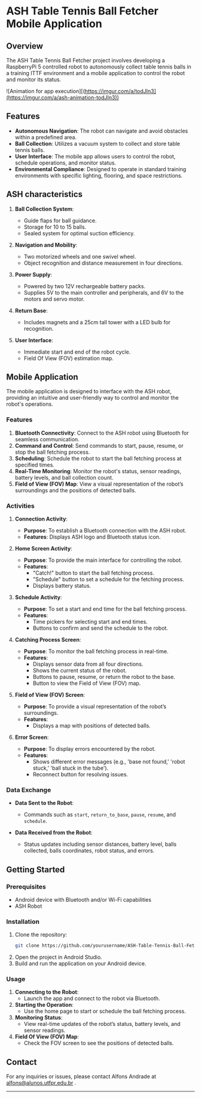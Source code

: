 # ASH Table Tennis Ball Fetcher Mobile Application

## Overview

The ASH Table Tennis Ball Fetcher project involves developing a RaspberryPi 5 controlled robot to autonomously collect table tennis balls in a training ITTF environment and a mobile application to control the robot and monitor its status. 

![Animation for app execution][(https://imgur.com/a/todJIn3](https://imgur.com/a/ash-animation-todJIn3))

## Features

- **Autonomous Navigation**: The robot can navigate and avoid obstacles within a predefined area.
- **Ball Collection**: Utilizes a vacuum system to collect and store table tennis balls.
- **User Interface**: The mobile app allows users to control the robot, schedule operations, and monitor status.
- **Environmental Compliance**: Designed to operate in standard training environments with specific lighting, flooring, and space restrictions.

## ASH characteristics

1. **Ball Collection System**:
    - Guide flaps for ball guidance.
    - Storage for 10 to 15 balls.
    - Sealed system for optimal suction efficiency.

2. **Navigation and Mobility**:
    - Two motorized wheels and one swivel wheel.
    - Object recognition and distance measurement in four directions.

3. **Power Supply**:
    - Powered by two 12V rechargeable battery packs.
    - Supplies 5V to the main controller and peripherals, and 6V to the motors and servo motor.

4. **Return Base**:
    - Includes magnets and a 25cm tall tower with a LED bulb for recognition.

5. **User Interface**:
    - Immediate start and end of the robot cycle.
    - Field Of View (FOV) estimation map.

## Mobile Application

The mobile application is designed to interface with the ASH robot, providing an intuitive and user-friendly way to control and monitor the robot's operations.

### Features

1. **Bluetooth Connectivity**: Connect to the ASH robot using Bluetooth for seamless communication.
2. **Command and Control**: Send commands to start, pause, resume, or stop the ball fetching process.
3. **Scheduling**: Schedule the robot to start the ball fetching process at specified times.
4. **Real-Time Monitoring**: Monitor the robot's status, sensor readings, battery levels, and ball collection count.
5. **Field of View (FOV) Map**: View a visual representation of the robot’s surroundings and the positions of detected balls.

### Activities

1. **Connection Activity**:
    - **Purpose**: To establish a Bluetooth connection with the ASH robot.
    - **Features**: Displays ASH logo and Bluetooth status icon.

2. **Home Screen Activity**:
    - **Purpose**: To provide the main interface for controlling the robot.
    - **Features**: 
        - "Catch!" button to start the ball fetching process.
        - "Schedule" button to set a schedule for the fetching process.
        - Displays battery status.

3. **Schedule Activity**:
    - **Purpose**: To set a start and end time for the ball fetching process.
    - **Features**:
        - Time pickers for selecting start and end times.
        - Buttons to confirm and send the schedule to the robot.

4. **Catching Process Screen**:
    - **Purpose**: To monitor the ball fetching process in real-time.
    - **Features**:
        - Displays sensor data from all four directions.
        - Shows the current status of the robot.
        - Buttons to pause, resume, or return the robot to the base.
        - Button to view the Field of View (FOV) map.

5. **Field of View (FOV) Screen**:
    - **Purpose**: To provide a visual representation of the robot’s surroundings.
    - **Features**:
        - Displays a map with positions of detected balls.

6. **Error Screen**:
    - **Purpose**: To display errors encountered by the robot.
    - **Features**:
        - Shows different error messages (e.g., 'base not found,' 'robot stuck,' 'ball stuck in the tube').
        - Reconnect button for resolving issues.

### Data Exchange

- **Data Sent to the Robot**:
    - Commands such as `start`, `return_to_base`, `pause`, `resume`, and `schedule`.

- **Data Received from the Robot**:
    - Status updates including sensor distances, battery level, balls collected, balls coordinates, robot status, and errors.

## Getting Started

### Prerequisites

- Android device with Bluetooth and/or Wi-Fi capabilities
- ASH Robot

### Installation

1. Clone the repository:
    ```bash
    git clone https://github.com/yourusername/ASH-Table-Tennis-Ball-Fetcher-App.git
    ```
2. Open the project in Android Studio.
3. Build and run the application on your Android device.

### Usage

1. **Connecting to the Robot**:
    - Launch the app and connect to the robot via Bluetooth.
2. **Starting the Operation**:
    - Use the home page to start or schedule the ball fetching process.
3. **Monitoring Status**:
    - View real-time updates of the robot’s status, battery levels, and sensor readings.
4. **Field Of View (FOV) Map**:
    - Check the FOV screen to see the positions of detected balls.

## Contact

For any inquiries or issues, please contact Alfons Andrade at alfons@alunos.utfpr.edu.br .

---

